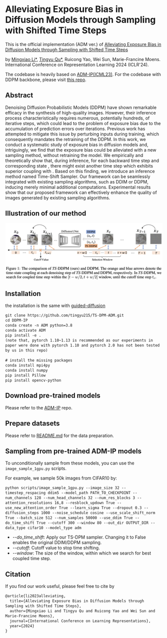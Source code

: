 # Alleviating Exposure Bias in Diffusion Models through Sampling with Shifted Time Steps

This is the official implementation (ADM ver.) of [Alleviating Exposure Bias in Diffusion Models through Sampling with Shifted Time Steps](https://arxiv.org/abs/2305.15583) 

by [Mingxiao Li*](https://scholar.google.com/citations?user=0t2f7joAAAAJ&hl=en), [Tingyu Qu*](https://scholar.google.com/citations?user=d18-zLYAAAAJ&hl=en), Ruicong Yao, Wei Sun, Marie-Francine Moens. International Conference on Representation Learning 2024 (ICLR'24).


The codebase is heavily based on [ADM-IP(ICML23)](https://github.com/forever208/DDPM-IP.git). For the codebase with DDPM backbone, please visit [this repo](https://github.com/Mingxiao-Li/TS-DPM).

## Abstract

Denoising Diffusion Probabilistic Models (DDPM) have shown remarkable efficacy in the synthesis of high-quality images. However, their inference process characteristically requires numerous, potentially hundreds, of iterative steps, which could lead to the problem of exposure bias due to the accumulation of prediction errors over iterations. Previous work has attempted to mitigate this issue by perturbing inputs during training, which consequently mandates the retraining of the DDPM. In this work, we conduct a systematic study of exposure bias in diffusion models and, intriguingly, we find that the exposure bias could be alleviated with a new sampling method, without retraining the model. We empirically and theoretically show that, during inference, for each backward time step and corresponding state , there might exist another time step which exhibits superior coupling with . Based on this finding, we introduce an inference method named Time-Shift Sampler. Our framework can be seamlessly integrated with existing sampling algorithms, such as DDIM or DDPM, inducing merely minimal additional computations. Experimental results show that our proposed framework can effectively enhance the quality of images generated by existing sampling algorithms.


## Illustration of our method

![](ts_dpm.png)

## Installation
the installation is the same with [guided-diffusion](https://github.com/openai/guided-diffusion)
```
git clone https://github.com/tingyu215/TS-DPM-ADM.git
cd DDPM-IP
conda create -n ADM python=3.8
conda activate ADM
pip install -e .
(note that, pytorch 1.10~1.13 is recommended as our experiments in paper were done with pytorch 1.10 and pytorch 2.0 has not been tested by us in this repo)

# install the missing packages
conda install mpi4py
conda install numpy
pip install Pillow
pip install opencv-python
```

## Download pre-trained models

Please refer to the [ADM-IP](https://github.com/forever208/DDPM-IP.git) repo.


## Prepare datasets
Please refer to [README.md](https://github.com/forever208/DDPM-IP/tree/DDPM-IP/datasets) for the data preparation.


## Sampling from pre-trained ADM-IP models

To unconditionally sample from these models, you can use the `image_sample_1gpu.py` scripts.
<!-- Sampling from DDPM-IP has no difference with sampling from `openai/guided-diffusion` since DDPM-IP does not change the sampling process. -->

For example, we sample 50k images from CIFAR10 by: 
```
python scripts/image_sample_1gpu.py --image_size 32 --timestep_respacing ddim5 --model_path PATH_TO_CHECKPOINT --num_channels 128 --num_head_channels 32 --num_res_blocks 3 --attention_resolutions 16,8 --resblock_updown True --use_new_attention_order True --learn_sigma True --dropout 0.3 --diffusion_steps 1000 --noise_schedule cosine --use_scale_shift_norm True --batch_size 512 --num_samples 50000 --use_ddim True --do_time_shift True --cutoff 300 --window 80 --out_dir OUTPUT_DIR --data_type cifar10 --model_type adm
```

* *--do_time_shift*: Apply our TS-DPM sampler. Changing it to False enables the original DDIM/DDPM sampling.
* *--cutoff*: Cutoff value to stop time shifting.
* *--window*: The size of the window, within which we search for best coupled time step.




## Citation
If you find our work useful, please feel free to cite by
```
@article{li2023alleviating,
  title={Alleviating Exposure Bias in Diffusion Models through Sampling with Shifted Time Steps},
  author={Mingxiao Li and Tingyu Qu and Ruicong Yao and Wei Sun and Marie-Francine Moens},
  journal={International Conference on Learning Representations},
  year={2024}
}
```
